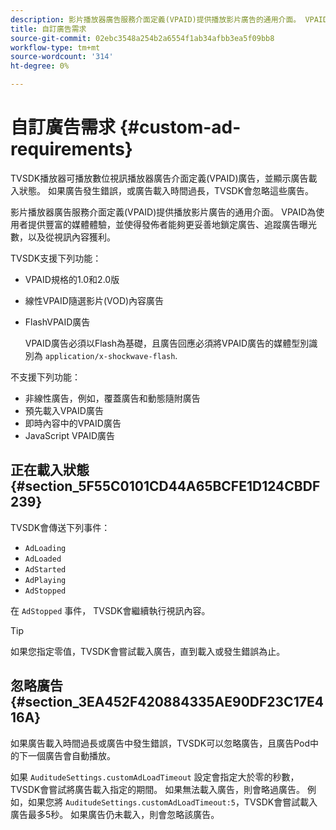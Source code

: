 ```yaml
---
description: 影片播放器廣告服務介面定義(VPAID)提供播放影片廣告的通用介面。 VPAID為使用者提供豐富的媒體體驗，並使得發佈者能夠更妥善地鎖定廣告、追蹤廣告曝光數，以及從視訊內容獲利。
title: 自訂廣告需求
source-git-commit: 02ebc3548a254b2a6554f1ab34afbb3ea5f09bb8
workflow-type: tm+mt
source-wordcount: '314'
ht-degree: 0%

---
```


# 自訂廣告需求 {#custom-ad-requirements}

TVSDK播放器可播放數位視訊播放器廣告介面定義(VPAID)廣告，並顯示廣告載入狀態。 如果廣告發生錯誤，或廣告載入時間過長，TVSDK會忽略這些廣告。

影片播放器廣告服務介面定義(VPAID)提供播放影片廣告的通用介面。 VPAID為使用者提供豐富的媒體體驗，並使得發佈者能夠更妥善地鎖定廣告、追蹤廣告曝光數，以及從視訊內容獲利。

<!--<a id="section_9A358902CBC24999BA34206EE2029616"></a>-->

TVSDK支援下列功能：

* VPAID規格的1.0和2.0版
* 線性VPAID隨選影片(VOD)內容廣告
* FlashVPAID廣告

  VPAID廣告必須以Flash為基礎，且廣告回應必須將VPAID廣告的媒體型別識別為 `application/x-shockwave-flash`.

不支援下列功能：

* 非線性廣告，例如，覆蓋廣告和動態隨附廣告
* 預先載入VPAID廣告
* 即時內容中的VPAID廣告
* JavaScript VPAID廣告

## 正在載入狀態 {#section_5F55C0101CD44A65BCFE1D124CBDF239}

TVSDK會傳送下列事件：

* `AdLoading`
* `AdLoaded`
* `AdStarted`
* `AdPlaying`
* `AdStopped`

在 `AdStopped` 事件， TVSDK會繼續執行視訊內容。

>[!TIP]
>
>如果您指定零值，TVSDK會嘗試載入廣告，直到載入或發生錯誤為止。

## 忽略廣告 {#section_3EA452F420884335AE90DF23C17E416A}

如果廣告載入時間過長或廣告中發生錯誤，TVSDK可以忽略廣告，且廣告Pod中的下一個廣告會自動播放。

如果 `AuditudeSettings.customAdLoadTimeout` 設定會指定大於零的秒數，TVSDK會嘗試將廣告載入指定的期間。 如果無法載入廣告，則會略過廣告。 例如，如果您將 `AuditudeSettings.customAdLoadTimeout:5`，TVSDK會嘗試載入廣告最多5秒。 如果廣告仍未載入，則會忽略該廣告。
